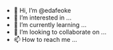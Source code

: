 - 👋 Hi, I’m @edafeoke
- 👀 I’m interested in ...
- 🌱 I’m currently learning ...
- 💞️ I’m looking to collaborate on ...
- 📫 How to reach me ...

<!---
edafeoke/edafeoke is a ✨ special ✨ repository because its `README.md` (this file) appears on your GitHub profile.
You can click the Preview link to take a look at your changes.
--->
